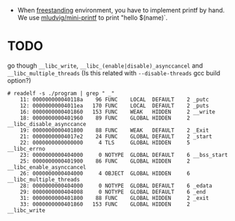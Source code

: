 + When [freestanding](https://ja.wikipedia.org/wiki/%E3%83%95%E3%83%AA%E3%83%BC%E3%82%B9%E3%82%BF%E3%83%B3%E3%83%87%E3%82%A3%E3%83%B3%E3%82%B0%E7%92%B0%E5%A2%83) environment, you have to implement printf by hand. We use [mludvig/mini-printf](https://github.com/mludvig/mini-printf) to print "hello $(name)`.

# TODO

go though `__libc_write`, `__libc_(enable|disable)_asynccancel` and `__libc_multiple_threads` (Is this related with `--disable-threads` gcc build option?)

```
# readelf -s ./program | grep " _"
    11: 000000000040118a    96 FUNC    LOCAL  DEFAULT    2 _putc
    12: 00000000004011ea   170 FUNC    LOCAL  DEFAULT    2 _puts
    16: 0000000000401860   153 FUNC    WEAK   HIDDEN     2 __write
    18: 0000000000401960    89 FUNC    GLOBAL HIDDEN     2 __libc_disable_asynccance
    19: 0000000000401800    88 FUNC    WEAK   DEFAULT    2 _Exit
    21: 00000000004017e2    24 FUNC    GLOBAL DEFAULT    2 _start
    22: 0000000000000000     4 TLS     GLOBAL HIDDEN     5 __libc_errno
    23: 0000000000404000     0 NOTYPE  GLOBAL DEFAULT    6 __bss_start
    25: 0000000000401900    86 FUNC    GLOBAL HIDDEN     2 __libc_enable_asynccancel
    26: 0000000000404000     4 OBJECT  GLOBAL HIDDEN     6 __libc_multiple_threads
    28: 0000000000404000     0 NOTYPE  GLOBAL DEFAULT    6 _edata
    29: 0000000000404008     0 NOTYPE  GLOBAL DEFAULT    6 _end
    31: 0000000000401800    88 FUNC    GLOBAL HIDDEN     2 _exit
    33: 0000000000401860   153 FUNC    GLOBAL HIDDEN     2 __libc_write
```
